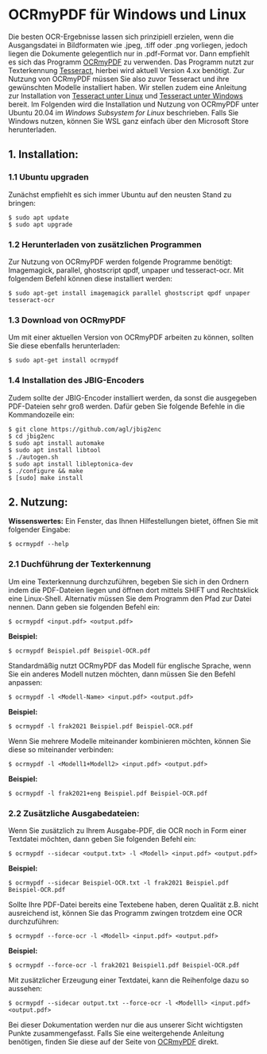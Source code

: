 # OCRmyPDF für Windows und Linux

Die besten OCR-Ergebnisse lassen sich prinzipiell erzielen, wenn die Ausgangsdatei in Bildformaten wie .jpeg, .tiff oder .png vorliegen, jedoch liegen die Dokumente gelegentlich nur in .pdf-Format vor. 
Dann empfiehlt es sich das Programm [OCRmyPDF](https://ocrmypdf.readthedocs.io/en/latest/index.html) zu verwenden. Das Programm nutzt zur Texterkennung [Tesseract](https://tesseract-ocr.github.io/tessdoc/), hierbei wird aktuell Version 4.xx benötigt. Zur Nutzung von OCRmyPDF müssen Sie also zuvor Tesseract und ihre gewünschten Modelle installiert haben. Wir stellen zudem eine Anleitung zur Installation von [Tesseract unter Linux](https://github.com/UB-Mannheim/Tesseract_Dokumentation/blob/main/Tesseract_Doku_Linux.md) und [Tesseract unter Windows](https://github.com/UB-Mannheim/Tesseract_Dokumentation/blob/main/Tesseract_Doku_Windows.md) bereit. 
Im Folgenden wird die Installation und Nutzung von OCRmyPDF unter Ubuntu 20.04 im *Windows Subsystem for Linux* beschrieben. Falls Sie Windows nutzen, können Sie WSL ganz einfach über den Microsoft Store herunterladen.

## 1. Installation:  

### 1.1 Ubuntu upgraden
Zunächst empfiehlt es sich immer Ubuntu auf den neusten Stand zu bringen:  
```
$ sudo apt update
$ sudo apt upgrade
```
### 1.2 Herunterladen von zusätzlichen Programmen  
Zur Nutzung von OCRmyPDF werden folgende Programme benötigt: Imagemagick, parallel, ghostscript qpdf, unpaper und tesseract-ocr. Mit folgendem Befehl können diese installiert werden:  
```
$ sudo apt-get install imagemagick parallel ghostscript qpdf unpaper tesseract-ocr
```
### 1.3 Download von OCRmyPDF  
Um mit einer aktuellen Version von OCRmyPDF arbeiten zu können, sollten Sie diese ebenfalls herunterladen:  
```
$ sudo apt-get install ocrmypdf
```
### 1.4 Installation des JBIG-Encoders
Zudem sollte der JBIG-Encoder installiert werden, da sonst die ausgegeben PDF-Dateien sehr groß werden. Dafür geben Sie folgende Befehle in die Kommandozeile ein:  
```
$ git clone https://github.com/agl/jbig2enc
$ cd jbig2enc
$ sudo apt install automake
$ sudo apt install libtool
$ ./autogen.sh
$ sudo apt install libleptonica-dev
$ ./configure && make
$ [sudo] make install
``` 
## 2. Nutzung:
**Wissenswertes:** Ein Fenster, das Ihnen Hilfestellungen bietet, öffnen Sie mit folgender Eingabe:  
```
$ ocrmypdf --help
```
### 2.1 Duchführung der Texterkennung
Um eine Texterkennung durchzuführen, begeben Sie sich in den Ordnern indem die PDF-Dateien liegen und öffnen dort mittels SHIFT und Rechtsklick eine Linux-Shell. Alternativ müssen Sie dem Programm den Pfad zur Datei nennen. Dann geben sie folgenden Befehl ein:  
```
$ ocrmypdf <input.pdf> <output.pdf>
```
**Beispiel:**    
```
$ ocrmypdf Beispiel.pdf Beispiel-OCR.pdf
```
Standardmäßig nutzt OCRmyPDF das Modell für englische Sprache, wenn Sie ein anderes Modell nutzen möchten, dann müssen Sie den Befehl anpassen:  
```
$ ocrmypdf -l <Modell-Name> <input.pdf> <output.pdf>
```
**Beispiel:**  
```
$ ocrmypdf -l frak2021 Beispiel.pdf Beispiel-OCR.pdf
```
Wenn Sie mehrere Modelle miteinander kombinieren möchten, können Sie diese so miteinander verbinden:  
```
$ ocrmypdf -l <Modell1+Modell2> <input.pdf> <output.pdf>
```
**Beispiel:**    
```
$ ocrmypdf -l frak2021+eng Beispiel.pdf Beispiel-OCR.pdf
```
### 2.2 Zusätzliche Ausgabedateien:
Wenn Sie zusätzlich zu Ihrem Ausgabe-PDF, die OCR noch in Form einer Textdatei möchten, dann geben Sie folgenden Befehl ein:
```
$ ocrmypdf --sidecar <output.txt> -l <Modell> <input.pdf> <output.pdf>
```
**Beispiel:**    
```
$ ocrmypdf --sidecar Beispiel-OCR.txt -l frak2021 Beispiel.pdf Beispiel-OCR.pdf
```
Sollte Ihre PDF-Datei bereits eine Textebene haben, deren Qualität z.B. nicht ausreichend ist, können Sie das Programm zwingen trotzdem eine OCR durchzuführen:  
```
$ ocrmypdf --force-ocr -l <Modell> <input.pdf> <output.pdf>
```
**Beispiel:**    
```
$ ocrmypdf --force-ocr -l frak2021 Beispiel1.pdf Beispiel-OCR.pdf
```
Mit zusätzlicher Erzeugung einer Textdatei, kann die Reihenfolge dazu so aussehen:  
```
$ ocrmypdf --sidecar output.txt --force-ocr -l <Modelll> <input.pdf> <output.pdf>
```
Bei dieser Dokumentation werden nur die aus unserer Sicht wichtigsten Punkte zusammengefasst. Falls Sie eine weitergehende Anleitung benötigen, finden Sie diese auf der Seite von [OCRmyPDF](https://ocrmypdf.readthedocs.io/en/latest/cookbook.html#cookbook) direkt.

